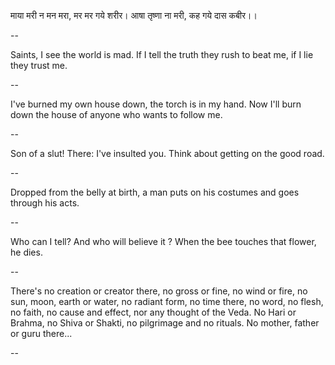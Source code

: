 माया मरी न मन मरा, मर मर गये शरीर।
आषा तृष्णा ना मरी, कह गये दास कबीर।।

--



Saints, I see the world is mad.
If I tell the truth they rush to beat me,
if I lie they trust me.

--



I've burned my own house down,
the torch is in my hand.
Now I'll burn down the house of anyone
who wants to follow me.

--



Son of a slut!
There: I've insulted you.
Think about getting on the good road.

--



Dropped from the belly at birth,
a man puts on his costumes
and goes through his acts.

--



Who can I tell?
And who will believe it ?
When the bee touches that flower,
he dies.

--



There's no creation or creator there,
no gross or fine, no wind or fire,
no sun, moon, earth or water,
no radiant form, no time there,
no word, no flesh, no faith,
no cause and effect, nor any thought
of the Veda. No Hari or Brahma,
no Shiva or Shakti, no pilgrimage
and no rituals. No mother, father
or guru there...

--





